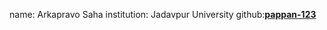 name: Arkapravo Saha
institution: Jadavpur University
github:[**pappan-123**](https://github.com/pappan-123)